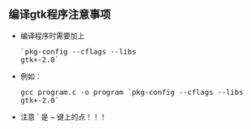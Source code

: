 ## 编译gtk程序注意事项
- 编译程序时需要加上<pre>\`pkg-config --cflags --libs gtk+-2.0\`</pre>
- 例如：<pre>gcc program.c -o program \`pkg-config --cflags --libs gtk+-2.0\`</pre>
- 注意 \` 是 ~ 键上的点！！！